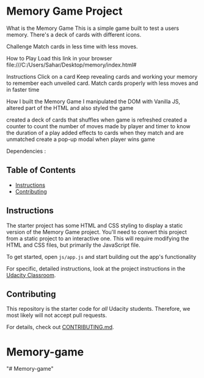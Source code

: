 # Memory Game Project
What is the Memory Game
This is a simple game built to test a users memory. There's a deck of cards with different icons. 

Challenge
Match cards in less time with less moves.



How to Play
Load this link in your browser file:///C:/Users/Sahar/Desktop/memory/index.html#




Instructions
Click on a card
Keep revealing cards and working your memory to remember each unveiled card.
Match cards properly with less moves and in faster time


How I built the Memory Game
I manipulated the DOM with Vanilla JS, altered part of the HTML and also styled the game

created a deck of cards that shuffles when game is refreshed
created a counter to count the number of moves made by player and timer to know the duration of a play
added effects to cards when they match and are unmatched
create a pop-up modal when player wins game


Dependencies :

 <meta name="description" content="">
    <meta name="viewport" content="width=device-width, initial-scale=1">
    <link rel="stylesheet prefetch" href="https://maxcdn.bootstrapcdn.com/font-awesome/4.6.1/css/font-awesome.min.css">
    <link rel="stylesheet prefetch" href="https://fonts.googleapis.com/css?family=Coda">
    <link rel="stylesheet prefetch" href="https://fonts.googleapis.com/css?family=Gloria+Hallelujah|Permanent+Marker" >
    <link rel="stylesheet" href="css/app.css">






## Table of Contents

* [Instructions](#instructions)
* [Contributing](#contributing)

## Instructions

The starter project has some HTML and CSS styling to display a static version of the Memory Game project. You'll need to convert this project from a static project to an interactive one. This will require modifying the HTML and CSS files, but primarily the JavaScript file.

To get started, open `js/app.js` and start building out the app's functionality

For specific, detailed instructions, look at the project instructions in the [Udacity Classroom](https://classroom.udacity.com/me).

## Contributing

This repository is the starter code for _all_ Udacity students. Therefore, we most likely will not accept pull requests.

For details, check out [CONTRIBUTING.md](CONTRIBUTING.md).
# Memory-game
"# Memory-game" 
